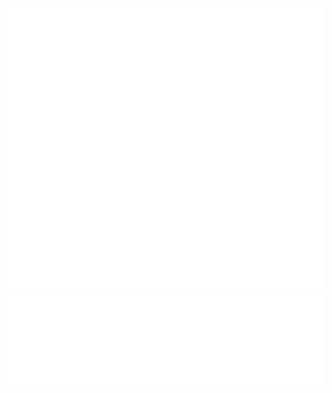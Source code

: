 <div align="center">
	<br />
	<img src="./header.svg" width="800" height="450" /><br />
	<img src="./heart.svg" width="800" height="150" />
</div>
